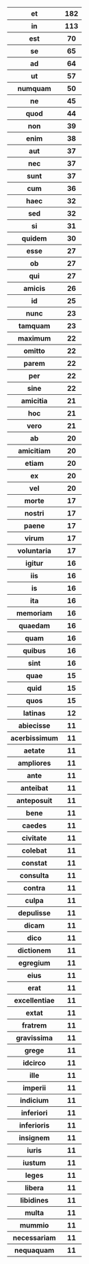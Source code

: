 
<table>
<tr>
<th>et</th>
<th>
182
</th>

</tr>
<tr>
<th>in</th>
<th>
113
</th>

</tr>
<tr>
<th>est</th>
<th>
70
</th>

</tr>
<tr>
<th>se</th>
<th>
65
</th>

</tr>
<tr>
<th>ad</th>
<th>
64
</th>

</tr>
<tr>
<th>ut</th>
<th>
57
</th>

</tr>
<tr>
<th>numquam</th>
<th>
50
</th>

</tr>
<tr>
<th>ne</th>
<th>
45
</th>

</tr>
<tr>
<th>quod</th>
<th>
44
</th>

</tr>
<tr>
<th>non</th>
<th>
39
</th>

</tr>
<tr>
<th>enim</th>
<th>
38
</th>

</tr>
<tr>
<th>aut</th>
<th>
37
</th>

</tr>
<tr>
<th>nec</th>
<th>
37
</th>

</tr>
<tr>
<th>sunt</th>
<th>
37
</th>

</tr>
<tr>
<th>cum</th>
<th>
36
</th>

</tr>
<tr>
<th>haec</th>
<th>
32
</th>

</tr>
<tr>
<th>sed</th>
<th>
32
</th>

</tr>
<tr>
<th>si</th>
<th>
31
</th>

</tr>
<tr>
<th>quidem</th>
<th>
30
</th>

</tr>
<tr>
<th>esse</th>
<th>
27
</th>

</tr>
<tr>
<th>ob</th>
<th>
27
</th>

</tr>
<tr>
<th>qui</th>
<th>
27
</th>

</tr>
<tr>
<th>amicis</th>
<th>
26
</th>

</tr>
<tr>
<th>id</th>
<th>
25
</th>

</tr>
<tr>
<th>nunc</th>
<th>
23
</th>

</tr>
<tr>
<th>tamquam</th>
<th>
23
</th>

</tr>
<tr>
<th>maximum</th>
<th>
22
</th>

</tr>
<tr>
<th>omitto</th>
<th>
22
</th>

</tr>
<tr>
<th>parem</th>
<th>
22
</th>

</tr>
<tr>
<th>per</th>
<th>
22
</th>

</tr>
<tr>
<th>sine</th>
<th>
22
</th>

</tr>
<tr>
<th>amicitia</th>
<th>
21
</th>

</tr>
<tr>
<th>hoc</th>
<th>
21
</th>

</tr>
<tr>
<th>vero</th>
<th>
21
</th>

</tr>
<tr>
<th>ab</th>
<th>
20
</th>

</tr>
<tr>
<th>amicitiam</th>
<th>
20
</th>

</tr>
<tr>
<th>etiam</th>
<th>
20
</th>

</tr>
<tr>
<th>ex</th>
<th>
20
</th>

</tr>
<tr>
<th>vel</th>
<th>
20
</th>

</tr>
<tr>
<th>morte</th>
<th>
17
</th>

</tr>
<tr>
<th>nostri</th>
<th>
17
</th>

</tr>
<tr>
<th>paene</th>
<th>
17
</th>

</tr>
<tr>
<th>virum</th>
<th>
17
</th>

</tr>
<tr>
<th>voluntaria</th>
<th>
17
</th>

</tr>
<tr>
<th>igitur</th>
<th>
16
</th>

</tr>
<tr>
<th>iis</th>
<th>
16
</th>

</tr>
<tr>
<th>is</th>
<th>
16
</th>

</tr>
<tr>
<th>ita</th>
<th>
16
</th>

</tr>
<tr>
<th>memoriam</th>
<th>
16
</th>

</tr>
<tr>
<th>quaedam</th>
<th>
16
</th>

</tr>
<tr>
<th>quam</th>
<th>
16
</th>

</tr>
<tr>
<th>quibus</th>
<th>
16
</th>

</tr>
<tr>
<th>sint</th>
<th>
16
</th>

</tr>
<tr>
<th>quae</th>
<th>
15
</th>

</tr>
<tr>
<th>quid</th>
<th>
15
</th>

</tr>
<tr>
<th>quos</th>
<th>
15
</th>

</tr>
<tr>
<th>latinas</th>
<th>
12
</th>

</tr>
<tr>
<th>abiecisse</th>
<th>
11
</th>

</tr>
<tr>
<th>acerbissimum</th>
<th>
11
</th>

</tr>
<tr>
<th>aetate</th>
<th>
11
</th>

</tr>
<tr>
<th>ampliores</th>
<th>
11
</th>

</tr>
<tr>
<th>ante</th>
<th>
11
</th>

</tr>
<tr>
<th>anteibat</th>
<th>
11
</th>

</tr>
<tr>
<th>anteposuit</th>
<th>
11
</th>

</tr>
<tr>
<th>bene</th>
<th>
11
</th>

</tr>
<tr>
<th>caedes</th>
<th>
11
</th>

</tr>
<tr>
<th>civitate</th>
<th>
11
</th>

</tr>
<tr>
<th>colebat</th>
<th>
11
</th>

</tr>
<tr>
<th>constat</th>
<th>
11
</th>

</tr>
<tr>
<th>consulta</th>
<th>
11
</th>

</tr>
<tr>
<th>contra</th>
<th>
11
</th>

</tr>
<tr>
<th>culpa</th>
<th>
11
</th>

</tr>
<tr>
<th>depulisse</th>
<th>
11
</th>

</tr>
<tr>
<th>dicam</th>
<th>
11
</th>

</tr>
<tr>
<th>dico</th>
<th>
11
</th>

</tr>
<tr>
<th>dictionem</th>
<th>
11
</th>

</tr>
<tr>
<th>egregium</th>
<th>
11
</th>

</tr>
<tr>
<th>eius</th>
<th>
11
</th>

</tr>
<tr>
<th>erat</th>
<th>
11
</th>

</tr>
<tr>
<th>excellentiae</th>
<th>
11
</th>

</tr>
<tr>
<th>extat</th>
<th>
11
</th>

</tr>
<tr>
<th>fratrem</th>
<th>
11
</th>

</tr>
<tr>
<th>gravissima</th>
<th>
11
</th>

</tr>
<tr>
<th>grege</th>
<th>
11
</th>

</tr>
<tr>
<th>idcirco</th>
<th>
11
</th>

</tr>
<tr>
<th>ille</th>
<th>
11
</th>

</tr>
<tr>
<th>imperii</th>
<th>
11
</th>

</tr>
<tr>
<th>indicium</th>
<th>
11
</th>

</tr>
<tr>
<th>inferiori</th>
<th>
11
</th>

</tr>
<tr>
<th>inferioris</th>
<th>
11
</th>

</tr>
<tr>
<th>insignem</th>
<th>
11
</th>

</tr>
<tr>
<th>iuris</th>
<th>
11
</th>

</tr>
<tr>
<th>iustum</th>
<th>
11
</th>

</tr>
<tr>
<th>leges</th>
<th>
11
</th>

</tr>
<tr>
<th>libera</th>
<th>
11
</th>

</tr>
<tr>
<th>libidines</th>
<th>
11
</th>

</tr>
<tr>
<th>multa</th>
<th>
11
</th>

</tr>
<tr>
<th>mummio</th>
<th>
11
</th>

</tr>
<tr>
<th>necessariam</th>
<th>
11
</th>

</tr>
<tr>
<th>nequaquam</th>
<th>
11
</th>

</tr>

</table>
